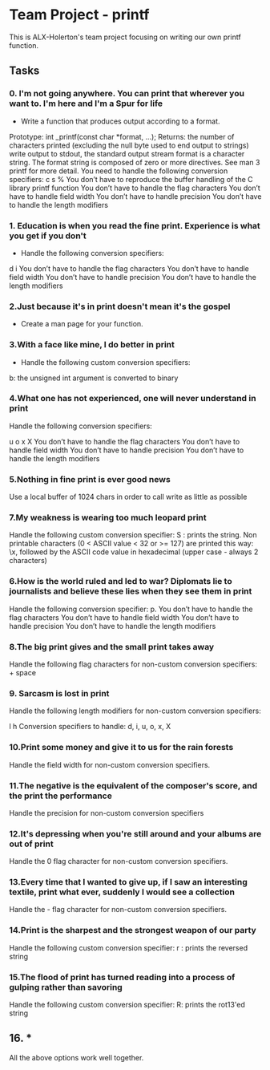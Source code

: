 # Team Project - printf
This is ALX-Holerton's team project focusing on writing our own printf function.

## Tasks

### 0. I'm not going anywhere. You can print that wherever you want to. I'm here and I'm a Spur for life
- Write a function that produces output according to a format.

Prototype: int _printf(const char *format, ...);
Returns: the number of characters printed (excluding the null byte used to end output to strings)
write output to stdout, the standard output stream
format is a character string. The format string is composed of zero or more directives. See man 3 printf for more detail. You need to handle the following conversion specifiers:
c
s
%
You don’t have to reproduce the buffer handling of the C library printf function
You don’t have to handle the flag characters
You don’t have to handle field width
You don’t have to handle precision
You don’t have to handle the length modifiers

### 1. Education is when you read the fine print. Experience is what you get if you don't
- Handle the following conversion specifiers:

d
i
You don’t have to handle the flag characters
You don’t have to handle field width
You don’t have to handle precision
You don’t have to handle the length modifiers

### 2.Just because it's in print doesn't mean it's the gospel
- Create a man page for your function.

### 3.With a face like mine, I do better in print
- Handle the following custom conversion specifiers:

b: the unsigned int argument is converted to binary

### 4.What one has not experienced, one will never understand in print
Handle the following conversion specifiers:

u
o
x
X
You don’t have to handle the flag characters
You don’t have to handle field width
You don’t have to handle precision
You don’t have to handle the length modifiers

### 5.Nothing in fine print is ever good news
Use a local buffer of 1024 chars in order to call write as little as possible

### 7.My weakness is wearing too much leopard print
Handle the following custom conversion specifier:
S : prints the string.
Non printable characters (0 < ASCII value < 32 or >= 127) are printed this way: \x, followed by the ASCII code value in hexadecimal (upper case - always 2 characters)

### 6.How is the world ruled and led to war? Diplomats lie to journalists and believe these lies when they see them in print
Handle the following conversion specifier: p.
You don’t have to handle the flag characters
You don’t have to handle field width
You don’t have to handle precision
You don’t have to handle the length modifiers

### 8.The big print gives and the small print takes away
Handle the following flag characters for non-custom conversion specifiers:
+
space

### 9. Sarcasm is lost in print
Handle the following length modifiers for non-custom conversion specifiers:

l
h
Conversion specifiers to handle: d, i, u, o, x, X

### 10.Print some money and give it to us for the rain forests
Handle the field width for non-custom conversion specifiers.

### 11.The negative is the equivalent of the composer's score, and the print the performance
Handle the precision for non-custom conversion specifiers

### 12.It's depressing when you're still around and your albums are out of print
Handle the 0 flag character for non-custom conversion specifiers.

### 13.Every time that I wanted to give up, if I saw an interesting textile, print what ever, suddenly I would see a collection
Handle the - flag character for non-custom conversion specifiers.

### 14.Print is the sharpest and the strongest weapon of our party
Handle the following custom conversion specifier:
r : prints the reversed string

### 15.The flood of print has turned reading into a process of gulping rather than savoring
Handle the following custom conversion specifier:
R: prints the rot13'ed string

## 16. *
All the above options work well together.


